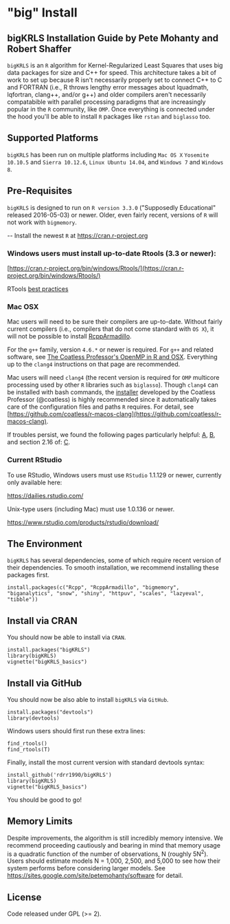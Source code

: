 # "big" Install
## bigKRLS Installation Guide by Pete Mohanty and Robert Shaffer

`bigKRLS` is an `R` algorithm for Kernel-Regularized Least Squares that uses big data packages for size and C++ for speed. This architecture takes a bit of work to set up because R isn't necessarily properly set to connect C++ to C and FORTRAN (i.e., R throws lengthy error messages about lquadmath, lqfortran, clang++, and/or g++) and older compilers aren't necessarily compatabible with parallel processing paradigms that are increasingly popular in the `R` community, like `OMP`. Once everything is connected under the hood you'll be able to install `R` packages like `rstan` and `biglasso` too. 

## Supported Platforms
`bigKRLS` has been run on multiple platforms including `Mac OS X` `Yosemite 10.10.5` and `Sierra 10.12.6`, `Linux Ubuntu 14.04`, and `Windows 7` and `Windows 8`.


## Pre-Requisites

`bigKRLS` is designed to run on `R version 3.3.0` ("Supposedly Educational" released 2016-05-03) or newer. Older, even fairly recent, versions of `R` will not work with `bigmemory`. 

-- Install the newest `R` at https://cran.r-project.org 

### Windows users must install up-to-date Rtools (3.3 or newer):

[https://cran.r-project.org/bin/windows/Rtools/](https://cran.r-project.org/bin/windows/Rtools/)

RTools [best practices](http://thecoatlessprofessor.com/programming/rcpp/install-rtools-for-rcpp/)

### Mac OSX 
Mac users will need to be sure their compilers are up-to-date. Without fairly current compilers (i.e., compilers that do not come standard with `OS X`), it will not be possible to install [RcppArmadillo](https://cran.r-project.org/web/packages/RcppArmadillo/index.html). 

For the `g++` family, version `4.6.*` or newer is required. For `g++` and related software, see [The Coatless Professor's OpenMP in R and OSX](http://thecoatlessprofessor.com/programming/openmp-in-r-on-os-x/). Everything up to the `clang4` instructions on that page are recommended.

Mac users will need `clang4` (the recent version is required for `OMP` multicore processing used by other `R` libraries such as `biglasso`). Though `clang4` can be installed with bash commands, the [installer](https://uofi.box.com/v/r-macos-clang-pkg) developed by the Coatless Professor (@coatless) is highly recommended since it automatically takes care of the configuration files and paths `R` requires. For detail, see [https://github.com/coatless/r-macos-clang](https://github.com/coatless/r-macos-clang). 

If troubles persist, we found the following pages particularly helpful: [A](http://thecoatlessprofessor.com/programming/setting-up-rstudio-to-work-with-rcpparmadillo/), [B](http://thecoatlessprofessor.com/programming/rcpp-rcpparmadillo-and-os-x-mavericks-lgfortran-and-lquadmath-error/), and section 2.16 of: [C](http://dirk.eddelbuettel.com/code/rcpp/Rcpp-FAQ.pdf).


### Current RStudio

To use RStudio, Windows users must use `RStudio` 1.1.129 or newer, currently only available here: 

https://dailies.rstudio.com/

Unix-type users (including Mac) must use 1.0.136 or newer. 

https://www.rstudio.com/products/rstudio/download/    


## The Environment
`bigKRLS` has several dependencies, some of which require recent version of their dependencies. To smooth installation, we recommend installing these packages first.

```
install.packages(c("Rcpp", "RcppArmadillo", "bigmemory", "biganalytics", "snow", "shiny", "httpuv", "scales", "lazyeval", "tibble")) 
```
## Install via CRAN
You should now be able to install via `CRAN`.
```
install.packages("bigKRLS")
library(bigKRLS)
vignette("bigKRLS_basics")
```

## Install via GitHub
You should now be also able to install `bigKRLS` via `GitHub`. 
```
install.packages("devtools")   
library(devtools)  
```
Windows users should first run these extra lines:
```{r, eval = F}
find_rtools()
find_rtools(T)  
```
Finally, install the most current version with standard devtools syntax:

```{r, eval = F}
install_github('rdrr1990/bigKRLS')
library(bigKRLS)
vignette("bigKRLS_basics")
```
You should be good to go!


## Memory Limits
Despite improvements, the algorithm is still incredibly memory intensive. We recommend proceeding cautiously and bearing in mind that memory usage is a quadratic function of the number of observations, N (roughly 5N<sup>2</sup>). Users should estimate models N = 1,000, 2,500, and 5,000 to see how their system performs before considering larger models. See https://sites.google.com/site/petemohanty/software for detail.

## License 
Code released under GPL (>= 2).



